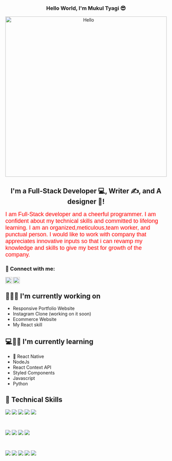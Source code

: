 
<h3 align="center" >
           Hello World, I'm Mukul Tyagi 😎
</h3>
<p align="center">
  <img src="https://media2.giphy.com/media/l0Rlil6D1KE3JDkmiY/giphy.gif?cid=ecf05e47vii02yvch2ruewk7l0lrxezwszw0blxo8o7scb6d&rid=giphy.gif&ct=g" alt="Hello" width="100%" height="500">
           
</p>


<h2 align="center">
I'm a Full-Stack Developer 💻, Writer ✍️, and A designer 🎨!
</h2> 

<p>
<font color="red" face="Verdana, Geneva, sans-serif" size="+1">
I am Full-Stack developer and a cheerful programmer. I am confident about my technical skills and committed to lifelong learning. I am an organized,meticulous,team worker, and punctual person. I would like to work with company that appreciates innovative inputs so that i can revamp my knowledge and skills to give my best for growth of the company.
</font>
</p>

### 🤝 Connect with me:

<a href="https://www.linkedin.com/in/mukul-kumar-tyagi-45979414a/"><img align="left" src="https://raw.githubusercontent.com/yushi1007/yushi1007/main/images/linkedin.svg" alt="Mukul Tyagi | LinkedIn" width="21px"/></a>
<a href="https://app.netlify.com/teams/mukultyagi481/overview?_ga=2.241980929.2053195518.1650111069-918552447.1648973928"><img align="left" src="https://raw.githubusercontent.com/yushi1007/yushi1007/main/images/medium.svg" alt="Mukul Tyagi | Medium" width="21px"/></a>
</br>

## 🧑🏻‍💻 I'm currently working on

- Responsive Portfolio Website
- Instagram Clone (working on it soon)
- Ecommerce Website
- My React skill

## 💻🧑🏻 I'm currently learning

- 📱 React Native
- NodeJs
- React Context API
- Styled Components
- Javascript
- Python  

## 💼 Technical Skills

![](https://img.shields.io/badge/Code-React-informational?style=flat&logo=react&color=00C7B7)
![](https://img.shields.io/badge/Code-Redux-informational?style=flat&logo=Redux&color=00C7B7)
![](https://img.shields.io/badge/Code-JavaScript-informational?style=flat&logo=JavaScript&color=00C7B7)
![](https://img.shields.io/badge/Code-HTML5-informational?style=flat&logo=HTML5&color=00C7B7)
![](https://img.shields.io/badge/Code-DS&Algo-informational?style=flat&logo=HTML5&color=00C7B7)

</br>

![](https://img.shields.io/badge/Code-MySQL-informational?style=flat&logo=PostgreSQL&color=00C7B7)
![](https://img.shields.io/badge/Code-MongoDB-informational?style=flat&logo=SQLite&color=00C7B7)
![](https://img.shields.io/badge/Style-Bootstrap-informational?style=flat&logo=Bootstrap&color=00C7B7)
![](https://img.shields.io/badge/Style-CSS3-informational?style=flat&logo=CSS3&color=00C7B7)

</br>

![](https://img.shields.io/badge/Tools-Python-informational?style=flat&logo=Figma&color=00C7B7)
![](https://img.shields.io/badge/Tools-NPM-informational?style=flat&logo=NPM&color=00C7B7)
![](https://img.shields.io/badge/Tools-Netlify-informational?style=flat&logo=netlify&color=00C7B7)
![](https://img.shields.io/badge/Tools-Git-informational?style=flat&logo=Git&color=00C7B7)
![](https://img.shields.io/badge/Tools-GitHub-informational?style=flat&logo=GitHub&color=00C7B7)


